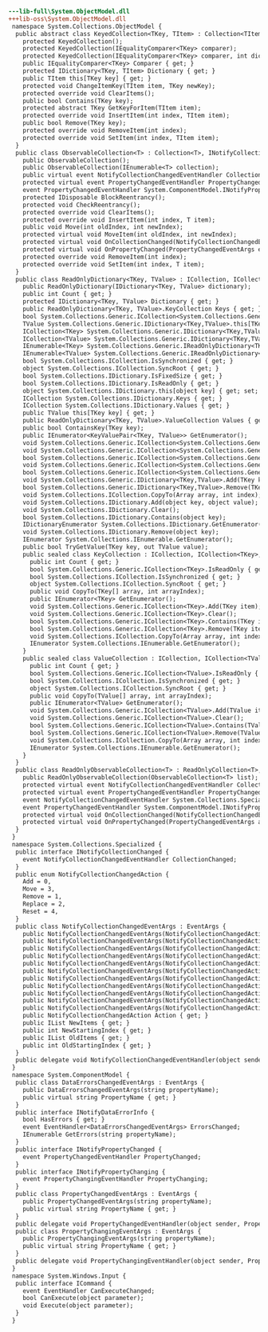 ﻿```diff
---lib-full\System.ObjectModel.dll
+++lib-oss\System.ObjectModel.dll
 namespace System.Collections.ObjectModel {
  public abstract class KeyedCollection<TKey, TItem> : Collection<TItem> {
    protected KeyedCollection();
    protected KeyedCollection(IEqualityComparer<TKey> comparer);
    protected KeyedCollection(IEqualityComparer<TKey> comparer, int dictionaryCreationThreshold);
    public IEqualityComparer<TKey> Comparer { get; }
    protected IDictionary<TKey, TItem> Dictionary { get; }
    public TItem this[TKey key] { get; }
    protected void ChangeItemKey(TItem item, TKey newKey);
    protected override void ClearItems();
    public bool Contains(TKey key);
    protected abstract TKey GetKeyForItem(TItem item);
    protected override void InsertItem(int index, TItem item);
    public bool Remove(TKey key);
    protected override void RemoveItem(int index);
    protected override void SetItem(int index, TItem item);
  }
  public class ObservableCollection<T> : Collection<T>, INotifyCollectionChanged, INotifyPropertyChanged {
    public ObservableCollection();
    public ObservableCollection(IEnumerable<T> collection);
    public virtual event NotifyCollectionChangedEventHandler CollectionChanged;
    protected virtual event PropertyChangedEventHandler PropertyChanged;
    event PropertyChangedEventHandler System.ComponentModel.INotifyPropertyChanged.PropertyChanged;
    protected IDisposable BlockReentrancy();
    protected void CheckReentrancy();
    protected override void ClearItems();
    protected override void InsertItem(int index, T item);
    public void Move(int oldIndex, int newIndex);
    protected virtual void MoveItem(int oldIndex, int newIndex);
    protected virtual void OnCollectionChanged(NotifyCollectionChangedEventArgs e);
    protected virtual void OnPropertyChanged(PropertyChangedEventArgs e);
    protected override void RemoveItem(int index);
    protected override void SetItem(int index, T item);
  }
  public class ReadOnlyDictionary<TKey, TValue> : ICollection, ICollection<KeyValuePair<TKey, TValue>>, IDictionary, IDictionary<TKey, TValue>, IEnumerable, IEnumerable<KeyValuePair<TKey, TValue>>, IReadOnlyCollection<KeyValuePair<TKey, TValue>>, IReadOnlyDictionary<TKey, TValue> {
    public ReadOnlyDictionary(IDictionary<TKey, TValue> dictionary);
    public int Count { get; }
    protected IDictionary<TKey, TValue> Dictionary { get; }
    public ReadOnlyDictionary<TKey, TValue>.KeyCollection Keys { get; }
    bool System.Collections.Generic.ICollection<System.Collections.Generic.KeyValuePair<TKey,TValue>>.IsReadOnly { get; }
    TValue System.Collections.Generic.IDictionary<TKey,TValue>.this[TKey key] { get; set; }
    ICollection<TKey> System.Collections.Generic.IDictionary<TKey,TValue>.Keys { get; }
    ICollection<TValue> System.Collections.Generic.IDictionary<TKey,TValue>.Values { get; }
    IEnumerable<TKey> System.Collections.Generic.IReadOnlyDictionary<TKey,TValue>.Keys { get; }
    IEnumerable<TValue> System.Collections.Generic.IReadOnlyDictionary<TKey,TValue>.Values { get; }
    bool System.Collections.ICollection.IsSynchronized { get; }
    object System.Collections.ICollection.SyncRoot { get; }
    bool System.Collections.IDictionary.IsFixedSize { get; }
    bool System.Collections.IDictionary.IsReadOnly { get; }
    object System.Collections.IDictionary.this[object key] { get; set; }
    ICollection System.Collections.IDictionary.Keys { get; }
    ICollection System.Collections.IDictionary.Values { get; }
    public TValue this[TKey key] { get; }
    public ReadOnlyDictionary<TKey, TValue>.ValueCollection Values { get; }
    public bool ContainsKey(TKey key);
    public IEnumerator<KeyValuePair<TKey, TValue>> GetEnumerator();
    void System.Collections.Generic.ICollection<System.Collections.Generic.KeyValuePair<TKey,TValue>>.Add(KeyValuePair<TKey, TValue> item);
    void System.Collections.Generic.ICollection<System.Collections.Generic.KeyValuePair<TKey,TValue>>.Clear();
    bool System.Collections.Generic.ICollection<System.Collections.Generic.KeyValuePair<TKey,TValue>>.Contains(KeyValuePair<TKey, TValue> item);
    void System.Collections.Generic.ICollection<System.Collections.Generic.KeyValuePair<TKey,TValue>>.CopyTo(KeyValuePair<TKey, TValue>[] array, int arrayIndex);
    bool System.Collections.Generic.ICollection<System.Collections.Generic.KeyValuePair<TKey,TValue>>.Remove(KeyValuePair<TKey, TValue> item);
    void System.Collections.Generic.IDictionary<TKey,TValue>.Add(TKey key, TValue value);
    bool System.Collections.Generic.IDictionary<TKey,TValue>.Remove(TKey key);
    void System.Collections.ICollection.CopyTo(Array array, int index);
    void System.Collections.IDictionary.Add(object key, object value);
    void System.Collections.IDictionary.Clear();
    bool System.Collections.IDictionary.Contains(object key);
    IDictionaryEnumerator System.Collections.IDictionary.GetEnumerator();
    void System.Collections.IDictionary.Remove(object key);
    IEnumerator System.Collections.IEnumerable.GetEnumerator();
    public bool TryGetValue(TKey key, out TValue value);
    public sealed class KeyCollection : ICollection, ICollection<TKey>, IEnumerable, IEnumerable<TKey>, IReadOnlyCollection<TKey> {
      public int Count { get; }
      bool System.Collections.Generic.ICollection<TKey>.IsReadOnly { get; }
      bool System.Collections.ICollection.IsSynchronized { get; }
      object System.Collections.ICollection.SyncRoot { get; }
      public void CopyTo(TKey[] array, int arrayIndex);
      public IEnumerator<TKey> GetEnumerator();
      void System.Collections.Generic.ICollection<TKey>.Add(TKey item);
      void System.Collections.Generic.ICollection<TKey>.Clear();
      bool System.Collections.Generic.ICollection<TKey>.Contains(TKey item);
      bool System.Collections.Generic.ICollection<TKey>.Remove(TKey item);
      void System.Collections.ICollection.CopyTo(Array array, int index);
      IEnumerator System.Collections.IEnumerable.GetEnumerator();
    }
    public sealed class ValueCollection : ICollection, ICollection<TValue>, IEnumerable, IEnumerable<TValue>, IReadOnlyCollection<TValue> {
      public int Count { get; }
      bool System.Collections.Generic.ICollection<TValue>.IsReadOnly { get; }
      bool System.Collections.ICollection.IsSynchronized { get; }
      object System.Collections.ICollection.SyncRoot { get; }
      public void CopyTo(TValue[] array, int arrayIndex);
      public IEnumerator<TValue> GetEnumerator();
      void System.Collections.Generic.ICollection<TValue>.Add(TValue item);
      void System.Collections.Generic.ICollection<TValue>.Clear();
      bool System.Collections.Generic.ICollection<TValue>.Contains(TValue item);
      bool System.Collections.Generic.ICollection<TValue>.Remove(TValue item);
      void System.Collections.ICollection.CopyTo(Array array, int index);
      IEnumerator System.Collections.IEnumerable.GetEnumerator();
    }
  }
  public class ReadOnlyObservableCollection<T> : ReadOnlyCollection<T>, INotifyCollectionChanged, INotifyPropertyChanged {
    public ReadOnlyObservableCollection(ObservableCollection<T> list);
    protected virtual event NotifyCollectionChangedEventHandler CollectionChanged;
    protected virtual event PropertyChangedEventHandler PropertyChanged;
    event NotifyCollectionChangedEventHandler System.Collections.Specialized.INotifyCollectionChanged.CollectionChanged;
    event PropertyChangedEventHandler System.ComponentModel.INotifyPropertyChanged.PropertyChanged;
    protected virtual void OnCollectionChanged(NotifyCollectionChangedEventArgs args);
    protected virtual void OnPropertyChanged(PropertyChangedEventArgs args);
  }
 }
 namespace System.Collections.Specialized {
  public interface INotifyCollectionChanged {
    event NotifyCollectionChangedEventHandler CollectionChanged;
  }
  public enum NotifyCollectionChangedAction {
    Add = 0,
    Move = 3,
    Remove = 1,
    Replace = 2,
    Reset = 4,
  }
  public class NotifyCollectionChangedEventArgs : EventArgs {
    public NotifyCollectionChangedEventArgs(NotifyCollectionChangedAction action);
    public NotifyCollectionChangedEventArgs(NotifyCollectionChangedAction action, IList changedItems);
    public NotifyCollectionChangedEventArgs(NotifyCollectionChangedAction action, IList newItems, IList oldItems);
    public NotifyCollectionChangedEventArgs(NotifyCollectionChangedAction action, IList newItems, IList oldItems, int startingIndex);
    public NotifyCollectionChangedEventArgs(NotifyCollectionChangedAction action, IList changedItems, int startingIndex);
    public NotifyCollectionChangedEventArgs(NotifyCollectionChangedAction action, IList changedItems, int index, int oldIndex);
    public NotifyCollectionChangedEventArgs(NotifyCollectionChangedAction action, object changedItem);
    public NotifyCollectionChangedEventArgs(NotifyCollectionChangedAction action, object changedItem, int index);
    public NotifyCollectionChangedEventArgs(NotifyCollectionChangedAction action, object changedItem, int index, int oldIndex);
    public NotifyCollectionChangedEventArgs(NotifyCollectionChangedAction action, object newItem, object oldItem);
    public NotifyCollectionChangedEventArgs(NotifyCollectionChangedAction action, object newItem, object oldItem, int index);
    public NotifyCollectionChangedAction Action { get; }
    public IList NewItems { get; }
    public int NewStartingIndex { get; }
    public IList OldItems { get; }
    public int OldStartingIndex { get; }
  }
  public delegate void NotifyCollectionChangedEventHandler(object sender, NotifyCollectionChangedEventArgs e);
 }
 namespace System.ComponentModel {
  public class DataErrorsChangedEventArgs : EventArgs {
    public DataErrorsChangedEventArgs(string propertyName);
    public virtual string PropertyName { get; }
  }
  public interface INotifyDataErrorInfo {
    bool HasErrors { get; }
    event EventHandler<DataErrorsChangedEventArgs> ErrorsChanged;
    IEnumerable GetErrors(string propertyName);
  }
  public interface INotifyPropertyChanged {
    event PropertyChangedEventHandler PropertyChanged;
  }
  public interface INotifyPropertyChanging {
    event PropertyChangingEventHandler PropertyChanging;
  }
  public class PropertyChangedEventArgs : EventArgs {
    public PropertyChangedEventArgs(string propertyName);
    public virtual string PropertyName { get; }
  }
  public delegate void PropertyChangedEventHandler(object sender, PropertyChangedEventArgs e);
  public class PropertyChangingEventArgs : EventArgs {
    public PropertyChangingEventArgs(string propertyName);
    public virtual string PropertyName { get; }
  }
  public delegate void PropertyChangingEventHandler(object sender, PropertyChangingEventArgs e);
 }
 namespace System.Windows.Input {
  public interface ICommand {
    event EventHandler CanExecuteChanged;
    bool CanExecute(object parameter);
    void Execute(object parameter);
  }
 }
```
